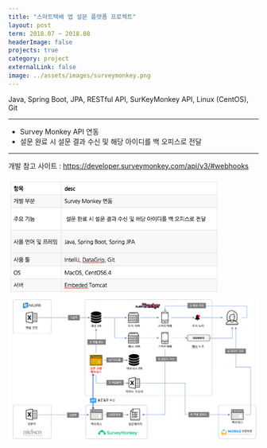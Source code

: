 ```yaml
---
title: "스마트택배 앱 설문 플랫폼 프로젝트"
layout: post
term: 2018.07 ~ 2018.08
headerImage: false
projects: true
category: project
externalLink: false
image: ../assets/images/surveymonkey.png
---
```


Java, Spring Boot, JPA, RESTful API, SurKeyMonkey API, Linux (CentOS), Git

---


- Survey Monkey API 연동
- 설문 완료 시 설문 결과 수신 및 해당 아이디를 백 오피스로 전달

---

개발 참고 사이트 : https://developer.surveymonkey.com/api/v3/#webhooks
<br><br>
<img src="../assets/images/project6-0.png"> <br>
<img src="../assets/images/surveymonkey.png">

